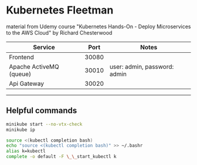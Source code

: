# Kubernetes Fleetman

material from Udemy course "Kubernetes Hands-On - Deploy Microservices to the AWS Cloud" by Richard Chesterwood

| Service                 | Port  | Notes                        |
| ----------------------- | ----- | ---------------------------- |
| Frontend                | 30080 |                              |
| Apache ActiveMQ (queue) | 30010 | user: admin, password: admin |
| Api Gateway             | 30020 |                              |

---

## Helpful commands

```bash
minikube start --no-vtx-check
minikube ip
```

```bash
source <(kubectl completion bash)
echo "source <(kubectl completion bash)" >> ~/.bashr
alias k=kubectl
complete -o default -F \_\_start_kubectl k
```
